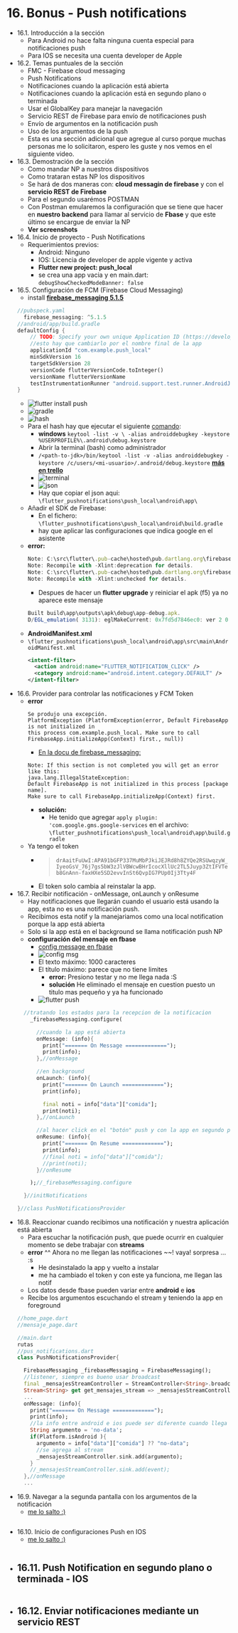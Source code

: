 # 16. Bonus - Push notifications
- 16.1. Introducción a la sección
  - Para Android no hace falta ninguna cuenta especial para notificaciones push
  - Para IOS se necesita una cuenta developer de Apple
- 16.2. Temas puntuales de la sección
  - FMC - Firebase cloud messaging
  - Push Notifications
  - Notificaciones cuando la aplicación está abierta
  - Notificaciones cuando la aplicación está en segundo plano o terminada
  - Usar el GlobalKey para manejar la navegación
  - Servicio REST de Firebase para envío de notificaciones push
  - Envío de argumentos en la notificación push
  - Uso de los argumentos de la push
  - Esta es una sección adicional que agregue al curso porque muchas personas me lo solicitaron, espero les guste y nos vemos en el siguiente video.
- 16.3. Demostración de la sección
  - Como mandar NP a nuestros dispositivos 
  - Como trataran estas NP los dispositivos
  - Se hará de dos maneras con: **cloud messagin de firebase** y con el **servicio REST de Firebase**
  - Para el segundo usarémos POSTMAN
  - Con Postman emularemos la configuración que se tiene que hacer en **nuestro backend** para llamar al servicio de **Fbase** y que este último se encargue de enviar la NP
  - **Ver screenshots**
- 16.4. Inicio de proyecto - Push Notifications
  - Requerimientos previos:
    - Android: Ninguno
    - IOS: Licencia de developer de apple vigente y activa
    - **Flutter new project: push_local**
    - se crea una app vacia y en main.dart: `debugShowCheckedModeBanner: false`
- 16.5. Configuración de FCM (Firebase Cloud Messaging)
  - install [**firebase_messaging 5.1.5**](https://pub.dev/packages/firebase_messaging)
  ```dart
  //pubspeck.yaml
    firebase_messaging: ^5.1.5
  //android/app/build.gradle
  defaultConfig {
      // TODO: Specify your own unique Application ID (https://developer.android.com/studio/build/application-id.html).
      //esto hay que cambiarlo por el nombre final de la app
      applicationId "com.example.push_local"
      minSdkVersion 16
      targetSdkVersion 28
      versionCode flutterVersionCode.toInteger()
      versionName flutterVersionName
      testInstrumentationRunner "android.support.test.runner.AndroidJUnitRunner"
  }  
  ```
  - ![flutter install push](https://trello-attachments.s3.amazonaws.com/5d658aa359dad4174c7cc48e/514x434/eee266c6d32a2106841305511d16a6c4/image.png)
  - ![gradle](https://trello-attachments.s3.amazonaws.com/5d658aa359dad4174c7cc48e/446x86/652c27ed3498f9febaa29c36c6c6b76f/image.png)
  - ![hash](https://trello-attachments.s3.amazonaws.com/5d658aa359dad4174c7cc48e/655x163/a7fb758694db6e6eb31e1d7cb4b5dc68/image.png)
  - Para el hash hay que ejecutar el siguiente [comando](https://developers.google.com/android/guides/client-auth):
    - **windows** `keytool -list -v \ -alias androiddebugkey -keystore %USERPROFILE%\.android\debug.keystore`
    - Abrir la terminal (bash) como administrador
    - `/<path-to-jdk>/bin/keytool -list -v -alias androiddebugkey -keystore /c/users/<mi-usuario>/.android/debug.keystore` [**más en trello**](https://trello.com/c/W7Esvfng/1-generar-claves)
    - ![terminal](https://trello-attachments.s3.amazonaws.com/5d658aa359dad4174c7cc48e/652x270/ac84b28fe9ab89326daecdb64f61c318/image.png)
    - ![json](https://trello-attachments.s3.amazonaws.com/5d658aa359dad4174c7cc48e/630x287/86ccac29b8b6ca475e2448c6d09fd414/image.png)
    - Hay que copiar el json aqui: `\flutter_pushnotifications\push_local\android\app\`
  - Añadir el SDK de Firebase:
    - En el fichero: `\flutter_pushnotifications\push_local\android\build.gradle`
    - hay que aplicar las configuraciones que indica google en el asistente
  - **error:**
    ```js
    Note: C:\src\flutter\.pub-cache\hosted\pub.dartlang.org\firebase_messaging-5.1.5\android\src\main\java\io\flutter\plugins\firebasemessaging\FlutterFirebaseMessagingService.java uses or overrides a deprecated API.
    Note: Recompile with -Xlint:deprecation for details.
    Note: C:\src\flutter\.pub-cache\hosted\pub.dartlang.org\firebase_messaging-5.1.5\android\src\main\java\io\flutter\plugins\firebasemessaging\FirebaseMessagingPlugin.java uses unchecked or unsafe operations.
    Note: Recompile with -Xlint:unchecked for details.
    ```
    - Despues de hacer un **flutter upgrade** y reiniciar el apk (f5) ya no aparece este mensaje
    ```js
    Built build\app\outputs\apk\debug\app-debug.apk.
    D/EGL_emulation( 3131): eglMakeCurrent: 0x7fd5d7846ec0: ver 2 0 (tinfo 0x7fd5d7811c20)
    ```
  - **AndroidManifest.xml**
  - `\flutter_pushnotifications\push_local\android\app\src\main\AndroidManifest.xml`
    ```xml
    <intent-filter>
      <action android:name="FLUTTER_NOTIFICATION_CLICK" />
      <category android:name="android.intent.category.DEFAULT" />
    </intent-filter>
    ```
- 16.6. Provider para controlar las notificaciones y FCM Token
  - **error**
    ```
    Se produjo una excepción.
    PlatformException (PlatformException(error, Default FirebaseApp is not initialized in 
    this process com.example.push_local. Make sure to call 
    FirebaseApp.initializeApp(Context) first., null))
    ```
    - [En la docu de firebase_messaging:](https://pub.dev/packages/firebase_messaging)
    ```
    Note: If this section is not completed you will get an error like this:
    java.lang.IllegalStateException:
    Default FirebaseApp is not initialized in this process [package name].
    Make sure to call FirebaseApp.initializeApp(Context) first.
    ```
    - **solución:**
      - He tenido que agregar `apply plugin: 'com.google.gms.google-services` en el archivo: `\flutter_pushnotifications\push_local\android\app\build.gradle`
  - Ya tengo el token
    - > `drAaitFuUwI:APA91bGFP337MuMbPJkiJEJRd8h8ZYQe2RSUwqzyW_IyeoGsV_76j7gs5bW3zJlVBWcwBHrIcocXllUc2TL5Juyp3ZtIFVTeb8GnAnn-faxHXe5SD2evvInSt6QvpIG7PUp0Ij3Tty4F`
    - El token solo cambia al reinstalar la app.
- 16.7. Recibir notificación - onMessage, onLaunch y onResume
  - Hay notificaciones que llegarán cuando el usuario está usando la app, esta no es una notificación push.
  - Recibimos esta notif y la manejariamos como una local notification porque la app está abierta
  - Solo si la app está en el background se llama notificación push NP
  - **configuración del mensaje en fbase**
    - [config message en fbase](https://console.firebase.google.com/project/flutter-push-a5f21/notification/compose)
    - ![config msg](https://trello-attachments.s3.amazonaws.com/5d658aa359dad4174c7cc48e/783x312/1f5d70af1b4fffe2e89090db07b9c5a5/image.png)
    - El texto máximo: 1000 caracteres
    - El título máximo: parece que no tiene limites
      - **error:** Presiono testar y no me llega nada :S
      - **solución** He eliminado el mensaje en cuestion puesto un titulo mas pequeño y ya ha funcionado
    - ![flutter push](https://trello-attachments.s3.amazonaws.com/5d658aa359dad4174c7cc48e/255x187/aa9fb1def5a0ead595c414261ef48ad7/image.png)
  ```dart
    //tratando los estados para la recepcion de la notificacion
      _firebaseMessaging.configure(

        //cuando la app está abierta
        onMessage: (info){
          print("======= On Message =============");
          print(info);
        },//onMessage

        //en background
        onLaunch: (info){
          print("======= On Launch =============");
          print(info);

          final noti = info["data"]["comida"];
          print(noti);
        },//onLaunch

        //al hacer click en el "botón" push y con la app en segundo plano entra aqui
        onResume: (info){
          print("======= On Resume =============");
          print(info);
          //final noti = info["data"]["comida"];
          //print(noti);        
        }//onResume

      );//_firebaseMessaging.configure

    }//initNotifications

  }//class PushNotificationsProvider
  ```
- 16.8. Reaccionar cuando recibimos una notificación y nuestra aplicación está abierta
  - Para escuchar la notificación push, que puede ocurrir en cualquier momento se debe trabajar con **streams**
  - **error** ^^ Ahora no me llegan las notificaciones ~~! vaya! sorpresa ... :s
    - He desinstalado la app y vuelto a instalar
    - me ha cambiado el token y con este ya funciona, me llegan las notif
  - Los datos desde fbase pueden variar entre **android** e **ios**
  - Recibe los argumentos escuchando el stream y teniendo la app en foreground
  ```dart
  //home_page.dart
  //mensaje_page.dart

  //main.dart
  rutas
  //pus_notifications.dart
  class PushNotificationsProvider{

    FirebaseMessaging _firebaseMessaging = FirebaseMessaging();
    //listener, siempre es bueno usar broadcast
    final _mensajesStreamController = StreamController<String>.broadcast();
    Stream<String> get get_mensajes_stream => _mensajesStreamController.stream;
    ...
    onMessage: (info){
      print("======= On Message =============");
      print(info);
      //la info entre android e ios puede ser diferente cuando llega en push 
      String argumento = 'no-data';
      if(Platform.isAndroid ){
        argumento = info["data"]["comida"] ?? "no-data";
        //se agrega al stream
        _mensajesStreamController.sink.add(argumento);
      }      
      //_mensajesStreamController.sink.add(event);
    },//onMessage 
    ...   
  ```
- 16.9. Navegar a la segunda pantalla con los argumentos de la notificación
  - [me lo salto :)](https://www.udemy.com/flutter-ios-android-fernando-herrera/learn/lecture/14951738#overview)
  ```dart
  ```
- 16.10. Inicio de configuraciones Push en IOS
  - [me lo salto :)](https://www.udemy.com/flutter-ios-android-fernando-herrera/learn/lecture/14952670#overview)
  ```dart
  ```
- 16.11. Push Notification en segundo plano o terminada - IOS
  - 
  ```dart
  ```
- 16.12. Enviar notificaciones mediante un servicio REST
  - 
  ```dart
  ```
